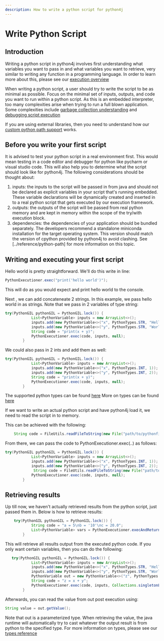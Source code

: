 ```yaml
---
description: How to write a python script for python4j
---
```


# Write Python Script

## Introduction

Writing a python script in python4j involves first understanding what variables you want to pass in and what variables you want to retrieve, very similar to writing any function in a programming language. In order to learn more about this, please see our [execution overview](https://app.gitbook.com/s/-LsGrpMiOeoMSFYK0VJQ-714541269/python4j/reference/execution)

When writing a python script, a user should try to write the script to be as minimal as possible. Focus on the minimal set of inputs, outputs, and code you want to run within a python script. As this is an embedded interpreter, too many complexities arise when trying to run a full blown application. Some complexities include [garbage collection understanding](../reference/garbage-collection.md) and [debugging script execution](https://app.gitbook.com/s/-LsGrpMiOeoMSFYK0VJQ-714541269/python4j/reference/execution)

If you are using external libraries, then you need to understand how our [custom python path support](../reference/python-path.md) works.

## Before you write your first script

It is advised to test your python script in a real environment first. This would mean testing in a code editor and debugger for python like pycharm or visual studio code. This will also help you to determine what the script should look like for python4j. The following considerations should be thought about:

1. inputs: the inputs to the script will be passed in from java and should not be declared as explicit variables in your script that's running embedded. These variable declarations will be dynamically created and inserted in to a real python script that gets executed by our execution framework.
2. outputs: the outputs of the script will be passed from real python memory and are kept in memory within the scope of the try/with execution block.
3. dependencies: the dependencies of your application should be bundled separately. The developers recommend a standalone miniconda installation for the target operating system. This version should match the version of cpython provided by python4j to avoid clashing. See \[../reference/python-path] for more information on this topic.

## Writing and executing your first script

Hello world is pretty straightforward. We'll do this write in line:

```java
PythonExecutioner.exec("print('hello world')");
```

This will do as you would expect and print hello world to the console.

Next , we can add concateneate 2 strings. In this example, we pass hello world in as strings. Note that we pass in 2 variables of type string:

```java
try(PythonGIL pythonGIL = PythonGIL.lock()) {
            List<PythonVariable> inputs = new ArrayList<>();
            inputs.add(new PythonVariable<>("x", PythonTypes.STR, "Hello "));
            inputs.add(new PythonVariable<>("y", PythonTypes.STR, "World"));
            String code = "print(x + y)";
            PythonExecutioner.exec(code, inputs, null);
        }
```

We could also pass in 2 ints and add them as well:

```java
try(PythonGIL pythonGIL = PythonGIL.lock()) {
            List<PythonVariable> inputs = new ArrayList<>();
            inputs.add(new PythonVariable<>("x", PythonTypes.INT, 1));
            inputs.add(new PythonVariable<>("y", PythonTypes.INT, 2));
            String code = "print(x + y)";
            PythonExecutioner.exec(code, inputs, null);
        }
```

The supported python types can be found [here](https://github.com/eclipse/deeplearning4j/blob/master/python4j/python4j-core/src/main/java/org/nd4j/python4j/PythonTypes.java#L34) More on types can be found [here](https://app.gitbook.com/s/-LsGrpMiOeoMSFYK0VJQ-714541269/python4j/reference/python-types)

If we want to write an actual python script and have python4j load it, we need to read the script in to memory.

This can be achieved with the following:

```java
    String code = FileUtils.readFileToString(new File("path/to/pythonfile.py"), StandardCharsets.UTF_8);
```

From there, we can pass the code to PythonExecutioner.exec(..) as follows:

```java
try(PythonGIL pythonGIL = PythonGIL.lock()) {
            List<PythonVariable> inputs = new ArrayList<>();
            inputs.add(new PythonVariable<>("x", PythonTypes.INT, 1));
            inputs.add(new PythonVariable<>("y", PythonTypes.INT, 2));
             String code = FileUtils.readFileToString(new File("path/to/pythonfile.py"), StandardCharsets.UTF_8);
            PythonExecutioner.exec(code, inputs, null);
        }
```

## Retrieving results

Up till now, we haven't actually retrieved results from the python script, just passed them in. Below is how to retrieve results:

```java
    try(PythonGIL pythonGIL = PythonGIL.lock()) {
            String code = "a = 5\nb = '10'\nc = 20.0";
            List<PythonVariable> vars = PythonExecutioner.execAndReturnAllVariables(code);
        }
```

This will retrieve all results output from the executed python code. If you only want certain variables, then you can do the following:

```java
   try(PythonGIL pythonGIL = PythonGIL.lock()) {
            List<PythonVariable> inputs = new ArrayList<>();
            inputs.add(new PythonVariable<>("x", PythonTypes.STR, "Hello "));
            inputs.add(new PythonVariable<>("y", PythonTypes.STR, "World"));
            PythonVariable out = new PythonVariable<>("z", PythonTypes.STR);
            String code = "z = x + y";
            PythonExecutioner.exec(code, inputs, Collections.singletonList(out));
        }
```

Afterwards, you can read the value from out post execution using:

```java
String value = out.getValue();
```

Note that out is a parameterized type. When retrieving the value, the java runtime will automatically try to cast whatever the output result is from python to the specified type. For more information on types, please see our [types reference](../reference/python-types.md)
